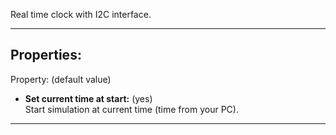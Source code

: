 Real time clock with I2C interface. 

---

## Properties:
Property: (default value)

- **Set current time at start:** (yes) <br>
   Start simulation at current time (time from your PC). <br>

---

